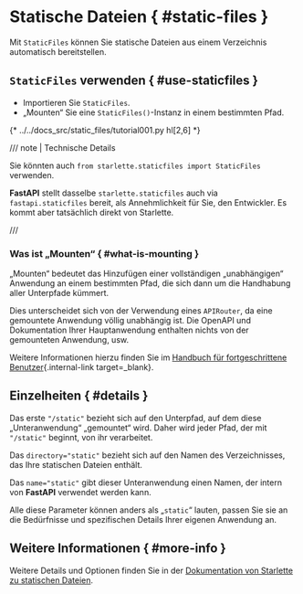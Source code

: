 # Statische Dateien { #static-files }

Mit `StaticFiles` können Sie statische Dateien aus einem Verzeichnis automatisch bereitstellen.

## `StaticFiles` verwenden { #use-staticfiles }

* Importieren Sie `StaticFiles`.
* „Mounten“ Sie eine `StaticFiles()`-Instanz in einem bestimmten Pfad.

{* ../../docs_src/static_files/tutorial001.py hl[2,6] *}

/// note | Technische Details

Sie könnten auch `from starlette.staticfiles import StaticFiles` verwenden.

**FastAPI** stellt dasselbe `starlette.staticfiles` auch via `fastapi.staticfiles` bereit, als Annehmlichkeit für Sie, den Entwickler. Es kommt aber tatsächlich direkt von Starlette.

///

### Was ist „Mounten“ { #what-is-mounting }

„Mounten“ bedeutet das Hinzufügen einer vollständigen „unabhängigen“ Anwendung an einem bestimmten Pfad, die sich dann um die Handhabung aller Unterpfade kümmert.

Dies unterscheidet sich von der Verwendung eines `APIRouter`, da eine gemountete Anwendung völlig unabhängig ist. Die OpenAPI und Dokumentation Ihrer Hauptanwendung enthalten nichts von der gemounteten Anwendung, usw.

Weitere Informationen hierzu finden Sie im [Handbuch für fortgeschrittene Benutzer](../advanced/index.md){.internal-link target=_blank}.

## Einzelheiten { #details }

Das erste `"/static"` bezieht sich auf den Unterpfad, auf dem diese „Unteranwendung“ „gemountet“ wird. Daher wird jeder Pfad, der mit `"/static"` beginnt, von ihr verarbeitet.

Das `directory="static"` bezieht sich auf den Namen des Verzeichnisses, das Ihre statischen Dateien enthält.

Das `name="static"` gibt dieser Unteranwendung einen Namen, der intern von **FastAPI** verwendet werden kann.

Alle diese Parameter können anders als „`static`“ lauten, passen Sie sie an die Bedürfnisse und spezifischen Details Ihrer eigenen Anwendung an.

## Weitere Informationen { #more-info }

Weitere Details und Optionen finden Sie in der <a href="https://www.starlette.dev/staticfiles/" class="external-link" target="_blank">Dokumentation von Starlette zu statischen Dateien</a>.
